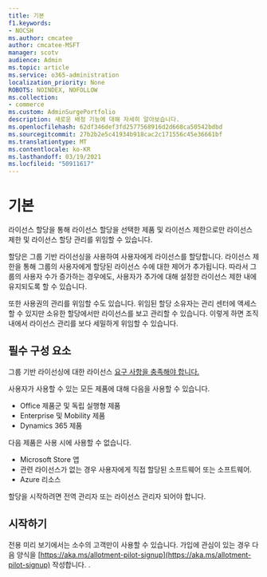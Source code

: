 ```yaml
---
title: 기본
f1.keywords:
- NOCSH
ms.author: cmcatee
author: cmcatee-MSFT
manager: scotv
audience: Admin
ms.topic: article
ms.service: o365-administration
localization_priority: None
ROBOTS: NOINDEX, NOFOLLOW
ms.collection:
- commerce
ms.custom: AdminSurgePortfolio
description: 새로운 배정 기능에 대해 자세히 알아보습니다.
ms.openlocfilehash: 62df346def3fd2577568916d2d668ca50542bdbd
ms.sourcegitcommit: 27b2b2e5c41934b918cac2c171556c45e36661bf
ms.translationtype: MT
ms.contentlocale: ko-KR
ms.lasthandoff: 03/19/2021
ms.locfileid: "50911617"
---
```

# <a name="allotment-basics"></a>기본

라이선스 할당을 통해 라이선스 할당을 선택한 제품 및 라이선스 제한으로만 라이선스 제한 및 라이선스 할당 관리를 위임할 수 있습니다.

할당은 그룹 기반 라이선싱을 사용하여 사용자에게 라이선스를 할당합니다. 라이선스 제한을 통해 그룹의 사용자에게 할당된 라이선스 수에 대한 제어가 추가됩니다. 따라서 그룹의 사용자 수가 증가하는 경우에도, 사용자가 추가에 대해 설정한 라이선스 제한 내에 유지되도록 할 수 있습니다.

또한 사용권의 관리를 위임할 수도 있습니다. 위임된 할당 소유자는 관리 센터에 액세스할 수 있지만 소유한 할당에서만 라이선스를 보고 관리할 수 있습니다. 이렇게 하면 조직 내에서 라이선스 관리를 보다 세밀하게 위임할 수 있습니다.

## <a name="prerequisites"></a>필수 구성 요소

그룹 기반 라이선싱에 대한 라이선스 [요구 사항을 충족해야 합니다.](/azure/active-directory/fundamentals/active-directory-licensing-whatis-azure-portal#licensing-requirements)

사용자가 사용할 수 있는 모든 제품에 대해 다음을 사용할 수 있습니다.

- Office 제품군 및 독립 실행형 제품
- Enterprise 및 Mobility 제품
- Dynamics 365 제품

다음 제품은 사용 시에 사용할 수 없습니다.

- Microsoft Store 앱
- 관련 라이선스가 없는 경우 사용자에게 직접 할당된 소프트웨어 또는 소프트웨어.
- Azure 리소스

할당을 시작하려면 전역 관리자 또는 라이선스 관리자 되어야 합니다.

## <a name="getting-started"></a>시작하기

전용 미리 보기에서는 소수의 고객만이 사용할 수 있습니다. 가입에 관심이 있는 경우 다음 양식을 [https://aka.ms/allotment-pilot-signup](https://aka.ms/allotment-pilot-signup) 작성합니다. .